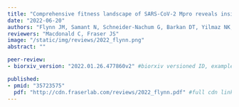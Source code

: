 ```yaml
---
title: "Comprehensive fitness landscape of SARS-CoV-2 Mpro reveals insights into viral resistance mechanisms"
date: "2022-06-20"
authors: "Flynn JM, Samant N, Schneider-Nachum G, Barkan DT, Yilmaz NK, Schiffer CA, Moquin SA, Dovala D, Bolon DNA"
reviewers: "Macdonald C, Fraser JS"
image: "/static/img/reviews/2022_flynn.png"
abstract: ""

peer-review:
- biorxiv_version: "2022.01.26.477860v2" #biorxiv versioned ID, example "5533316v1"

published:
- pmid: "35723575"
  pdf: "http://cdn.fraserlab.com/reviews/2022_flynn.pdf" #full cdn link
---
```

